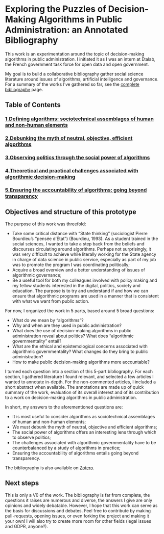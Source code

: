 # Exploring the Puzzles of Decision-Making Algorithms in Public Administration: an Annotated Bibliography

This work is an experimentation around the topic of decision-making algorithms in public administration. I initiated it as I was an intern at Etalab, the French government task force for open data and open government.

My goal is to build a collaborative bibliography gather social science literature around issues of algorithms, artificial intelligence and governance. For a summary of the works I've gathered so far, see the [complete bibliography](/complete-bibliography.md) page.

## Table of Contents

### [1.Defining algorithms: sociotechnical assemblages of human and non-human elements](/1-defining-algorithms.md)
### [2.Debunking the myth of neutral, objective, efficient algorithms](/2-debunking-the-myth.md)
### [3.Observing politics through the social power of algorithms](/3-observing-politics.md)
### [4.Theoretical and practical challenges associated with algorithmic decision-making](/4-challenges-of-algorithms.md)
### [5.Ensuring the accountability of algorithms: going beyond transparency](/5-algorithmic-accountability.md)

## Objectives and structure of this prototype

The purpose of this work was threefold:
* Take some critical distance with “State thinking” (sociologist Pierre Bourdieu’s “pensée d’État”) (Bourdieu, 1993). As a student trained in the social sciences, I wanted to take a step back from the beliefs and discourses circulating around algorithms. Perhaps not surprisingly, it was very difficult to achieve while literally working for the State agency in charge of data science in public service, especially as part of my job was to promote the program I was coordinating politically; 
* Acquire a broad overview and a better understanding of issues of algorithmic governance;
* Be a useful tool for both my colleagues involved with policy making and my fellow students interested in the digital, politics, society and education. The purpose is to try and understand if and how we can ensure that algorithmic programs are used in a manner that is consistent with what we want from public action.

For now, I organized the work in 5 parts, based around 5 broad questions:
* What do we mean by “algorithms”?
* Why and when are they used in public administration?
* What does the use of decision-making algorithms in public administration reveal about politics? What does “algorithmic governmentality” entail? 
* What are the ethical and epistemological concerns associated with algorithmic governmentality? What changes do they bring to public administration?
* How to make public decision-making algorithms more accountable?

I turned each question into a section of this 5-part bibliography. For each section, I gathered literature I found relevant, and selected a few articles I wanted to annotate in-depth. For the non-commented articles, I included a short abstract when available. 
The annotations are made up of quick summary of the work, evaluation of its overall interest and of its contribution to a work on decision-making algorithms in public administration. 

In short, my answers to the aforementioned questions are:  
* It is most useful to consider algorithms as sociotechnical assemblages of human and non-human elements;
* We must debunk the myth of neutral, objective and efficient algorithms;
* The social power of algorithms offers an interesting lens through which to observe politics;
* The challenges associated with algorithmic governmentality have to be counterbalanced by a study of algorithms in practice;
* Ensuring the accountability of algorithms entails going beyond transparency.

The bibliography is also available on [Zotero](https://www.zotero.org/groups/2110192/decision-making_algorithms_in_public_administration).

## Next steps

This is only a V0 of the work. The bibliography is far from complete, the questions it raises are numerous and diverse, the answers I give are only opinions and widely debatable. However, I hope that this work can serve as the basis for discussions and debates. Feel free to contribute by making pull-requests, opening issues, or even forking the project and making it your own! I will also try to create more room for other fields (legal issues and GDPR, anyone?).  



